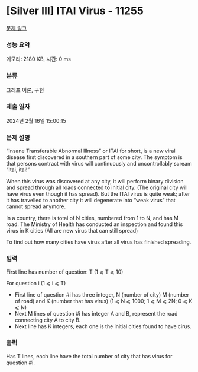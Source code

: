 # [Silver III] ITAI Virus - 11255 

[문제 링크](https://www.acmicpc.net/problem/11255) 

### 성능 요약

메모리: 2180 KB, 시간: 0 ms

### 분류

그래프 이론, 구현

### 제출 일자

2024년 2월 16일 15:00:15

### 문제 설명

<p>“Insane Transferable Abnormal Illness” or ITAI for short, is a new viral disease first discovered in a southern part of some city. The symptom is that persons contract with virus will continuously and uncontrollably scream “Itai, itai!”</p>

<p>When this virus was discovered at any city, it will perform binary division and spread through all roads connected to initial city. (The original city will have virus even though it has spread). But the ITAI virus is quite weak; after it has travelled to another city it will degenerate into “weak virus” that cannot spread anymore.</p>

<p>In a country, there is total of N cities, numbered from 1 to N, and has M road. The Ministry of Health has conducted an inspection and found this virus in K cities (All are new virus that can still spread)</p>

<p>To find out how many cities have virus after all virus has finished spreading. </p>

### 입력 

 <p>First line has number of question: T (1 ⩽ T ⩽ 10)</p>

<p>For question i (1 ⩽ i ⩽ T)</p>

<ul>
	<li>First line of question #i has three integer, N (number of city) M (number of road) and K (number that has virus) (1 ⩽ N ⩽ 1000; 1 ⩽ M ⩽ 2N; 0 ⩽ K ⩽ N)</li>
	<li>Next M lines of question #i has integer A and B, represent the road connecting city A to city B.</li>
	<li>Next line has K integers, each one is the initial cities found to have cirus. </li>
</ul>

### 출력 

 <p>Has T lines, each line have the total number of city that has virus for question #i.</p>

